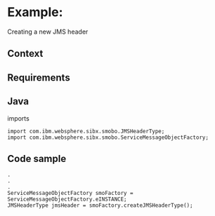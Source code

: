 # Example:
Creating a new JMS header

## Context

## Requirements

## Java
imports

```
import com.ibm.websphere.sibx.smobo.JMSHeaderType; 
import com.ibm.websphere.sibx.smobo.ServiceMessageObjectFactory;
```

## Code sample

```
. 
. 
. 
ServiceMessageObjectFactory smoFactory = ServiceMessageObjectFactory.eINSTANCE; 
JMSHeaderType jmsHeader = smoFactory.createJMSHeaderType();
```